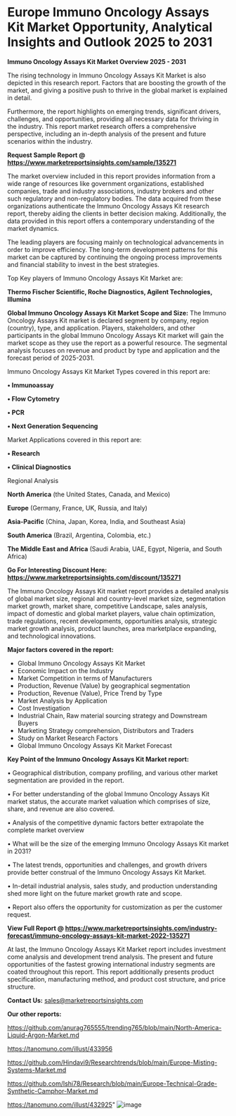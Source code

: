 # Europe Immuno Oncology Assays Kit Market Opportunity, Analytical Insights and Outlook 2025 to 2031

<Strong> Immuno Oncology Assays Kit Market Overview 2025 - 2031</strong>

The rising technology in Immuno Oncology Assays Kit Market is also depicted in this research report. Factors that are boosting the growth of the market, and giving a positive push to thrive in the global market is explained in detail.

Furthermore, the report highlights on emerging trends, significant drivers, challenges, and opportunities, providing all necessary data for thriving in the industry. This report market research offers a comprehensive perspective, including an in-depth analysis of the present and future scenarios within the industry.

<strong>Request Sample Report @ <a href=https://www.marketreportsinsights.com/sample/135271>https://www.marketreportsinsights.com/sample/135271</a></strong>

The market overview included in this report provides information from a wide range of resources like government organizations, established companies, trade and industry associations, industry brokers and other such regulatory and non-regulatory bodies. The data acquired from these organizations authenticate the Immuno Oncology Assays Kit research report, thereby aiding the clients in better decision making. Additionally, the data provided in this report offers a contemporary understanding of the market dynamics.

The leading players are focusing mainly on technological advancements in order to improve efficiency. The long-term development patterns for this market can be captured by continuing the ongoing process improvements and financial stability to invest in the best strategies.

Top Key players of Immuno Oncology Assays Kit Market are:

<strong>Thermo Fischer Scientific, Roche Diagnostics, Agilent Technologies, Illumina</strong>

<strong><b>Global Immuno Oncology Assays Kit Market Scope and Size:</b></strong>
The Immuno Oncology Assays Kit market is declared segment by company, region (country), type, and application. Players, stakeholders, and other participants in the global Immuno Oncology Assays Kit market will gain the market scope as they use the report as a powerful resource. The segmental analysis focuses on revenue and product by type and application and the forecast period of 2025-2031.

Immuno Oncology Assays Kit Market Types covered in this report are:

<strong>• Immunoassay

• Flow Cytometry

• PCR

• Next Generation Sequencing</strong>

Market Applications covered in this report are:

<strong>• Research

• Clinical Diagnostics</strong> 

Regional Analysis

<strong>North America</strong> (the United States, Canada, and Mexico)

<strong>Europe</strong> (Germany, France, UK, Russia, and Italy)

<strong>Asia-Pacific</strong> (China, Japan, Korea, India, and Southeast Asia)

<strong>South America</strong> (Brazil, Argentina, Colombia, etc.)

<strong>The Middle East and Africa</strong> (Saudi Arabia, UAE, Egypt, Nigeria, and South Africa)

<strong>Go For Interesting Discount Here: <a href=https://www.marketreportsinsights.com/discount/135271>https://www.marketreportsinsights.com/discount/135271</a></strong>

The Immuno Oncology Assays Kit market report provides a detailed analysis of global market size, regional and country-level market size, segmentation market growth, market share, competitive Landscape, sales analysis, impact of domestic and global market players, value chain optimization, trade regulations, recent developments, opportunities analysis, strategic market growth analysis, product launches, area marketplace expanding, and technological innovations.

<strong><b>Major factors covered in the report:</b></strong>
<ul>
  <li>Global Immuno Oncology Assays Kit Market </li>
  <li>Economic Impact on the Industry</li>
  <li>Market Competition in terms of Manufacturers</li>
  <li>Production, Revenue (Value) by geographical segmentation</li>
  <li>Production, Revenue (Value), Price Trend by Type</li>
  <li>Market Analysis by Application</li>
  <li>Cost Investigation</li>
  <li>Industrial Chain, Raw material sourcing strategy and Downstream Buyers</li>
  <li>Marketing Strategy comprehension, Distributors and Traders</li>
  <li>Study on Market Research Factors</li>
  <li>Global Immuno Oncology Assays Kit Market Forecast</li>
</ul>

<strong><b>Key Point of the Immuno Oncology Assays Kit Market report:</b></strong>

• Geographical distribution, company profiling, and various other market segmentation are provided in the report.

• For better understanding of the global Immuno Oncology Assays Kit market status, the accurate market valuation which comprises of size, share, and revenue are also covered.

• Analysis of the competitive dynamic factors better extrapolate the complete market overview

• What will be the size of the emerging Immuno Oncology Assays Kit market in 2031?

• The latest trends, opportunities and challenges, and growth drivers provide better construal of the Immuno Oncology Assays Kit Market.

• In-detail industrial analysis, sales study, and production understanding shed more light on the future market growth rate and scope.

• Report also offers the opportunity for customization as per the customer request.

<strong><b>View Full Report @ <a href=https://www.marketreportsinsights.com/industry-forecast/immuno-oncology-assays-kit-market-2022-135271>https://www.marketreportsinsights.com/industry-forecast/immuno-oncology-assays-kit-market-2022-135271</a></b></strong>


At last, the Immuno Oncology Assays Kit Market report includes investment come analysis and development trend analysis. The present and future opportunities of the fastest growing international industry segments are coated throughout this report. This report additionally presents product specification, manufacturing method, and product cost structure, and price structure.

<strong>Contact Us:</strong>
sales@marketreportsinsights.com

<strong>Our other reports:</strong>

<a href=https://github.com/anurag765555/trending765/blob/main/North-America-Liquid-Argon-Market.md>https://github.com/anurag765555/trending765/blob/main/North-America-Liquid-Argon-Market.md</a>

<a href=https://tanomuno.com/illust/433956>https://tanomuno.com/illust/433956</a>

<a href=https://github.com/Hindavi9/Researchtrends/blob/main/Europe-Misting-Systems-Market.md>https://github.com/Hindavi9/Researchtrends/blob/main/Europe-Misting-Systems-Market.md</a>

<a href=https://github.com/Ishi78/Research/blob/main/Europe-Technical-Grade-Synthetic-Camphor-Market.md>https://github.com/Ishi78/Research/blob/main/Europe-Technical-Grade-Synthetic-Camphor-Market.md</a>

<a href=https://tanomuno.com/illust/432925>https://tanomuno.com/illust/432925</a>"
![image](https://github.com/user-attachments/assets/363f4a26-33ea-4a1d-bae9-3dd958584a94)
